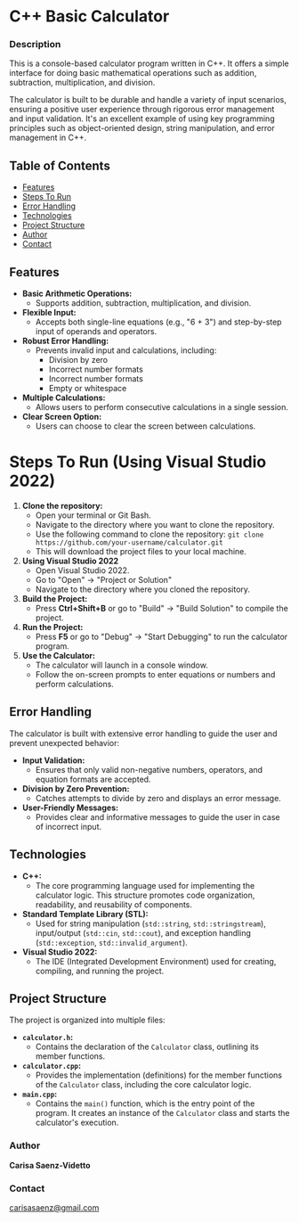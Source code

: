# C++ Basic Calculator
### Description
This is a console-based calculator program written in C++. It offers a simple interface for doing basic mathematical operations such as addition, subtraction, multiplication, and division. 

The calculator is built to be durable and handle a variety of input scenarios, ensuring a positive user experience through rigorous error management and input validation. It's an excellent example of using key programming principles such as object-oriented design, string manipulation, and error management in C++.

## Table of Contents
* [Features](#features)
* [Steps To Run](#steps-to-run)
* [Error Handling](#error-handling)
* [Technologies](#technologies)
* [Project Structure](#project-structure)
* [Author](#author)
* [Contact](#contact)

## Features
- **Basic Arithmetic Operations:**
  - Supports addition, subtraction, multiplication, and division.
- **Flexible Input:**
  - Accepts both single-line equations (e.g., "6 + 3") and step-by-step input of operands and operators.
- **Robust Error Handling:**
  - Prevents invalid input and calculations, including:
    - Division by zero
    - Incorrect number formats
    - Incorrect number formats
    - Empty or whitespace
- **Multiple Calculations:**
  - Allows users to perform consecutive calculations in a single session.
- **Clear Screen Option:**
  - Users can choose to clear the screen between calculations.
 
# Steps To Run (Using Visual Studio 2022)
1. **Clone the repository:**
   - Open your terminal or Git Bash.
   - Navigate to the directory where you want to clone the repository.
   - Use the following command to clone the repository:
``
   git clone https://github.com/your-username/calculator.git ``
   - This will download the project files to your local machine.
1. **Using Visual Studio 2022**
   - Open Visual Studio 2022.
   - Go to "Open" -> "Project or Solution"
   - Navigate to the directory where you cloned the repository.
2. **Build the Project:**
   - Press **Ctrl+Shift+B** or go to "Build" -> "Build Solution" to compile the project.
3. **Run the Project:**
   - Press **F5** or go to "Debug" -> "Start Debugging" to run the calculator program.
4. **Use the Calculator:**
   - The calculator will launch in a console window.
   - Follow the on-screen prompts to enter equations or numbers and perform calculations.
  
## Error Handling
The calculator is built with extensive error handling to guide the user and prevent unexpected behavior:
 - **Input Validation:**
   - Ensures that only valid non-negative numbers, operators, and equation formats are accepted.
- **Division by Zero Prevention:**
   - Catches attempts to divide by zero and displays an error message.
- **User-Friendly Messages:**
   - Provides clear and informative messages to guide the user in case of incorrect input.

## Technologies 
- **C++:**
   - The core programming language used for implementing the calculator logic. This structure promotes code organization, readability, and reusability of components.
- **Standard Template Library (STL):**
   - Used for string manipulation (`std::string`, `std::stringstream`), input/output (`std::cin`, `std::cout`), and exception handling (`std::exception`, `std::invalid_argument`).
- **Visual Studio 2022:**
   - The IDE (Integrated Development Environment) used for creating, compiling, and running the project.

## Project Structure
The project is organized into multiple files:
- **`calculator.h`:**
   - Contains the declaration of the `Calculator` class, outlining its member functions.
- **`calculator.cpp`:**
   - Provides the implementation (definitions) for the member functions of the `Calculator` class, including the core calculator logic.
- **`main.cpp`:**
   - Contains the `main()` function, which is the entry point of the program. It creates an instance of the `Calculator` class and starts the calculator's execution.

### Author
**Carisa Saenz-Videtto**

### Contact
carisasaenz@gmail.com
